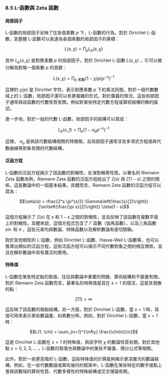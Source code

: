 ### 8.5 L-函數與 Zeta 函數

#### 局部因子

L-函數的局部因子反映了在各個素數  $`p`$  下，L-函數的行為。對於 Dirichlet L-函數，其整體 L-函數可以表達為各個素數的局部因子的乘積：


```math
L(s, \chi) = \prod_{p} L_p(s, \chi)
```


其中  $`L_p(s, \chi)`$  是對應素數  $`p`$  的局部因子。對於 Dirichlet L-函數  $`L(s, \chi)`$ ，它可以被分解為對每一個素數  $`p`$  的貢獻：


```math
L(s, \chi) = \prod_{p \text{ 素數}} \left(1 - \chi(p) p^{-s}\right)^{-1}
```


這裡的  $`\chi(p)`$  是 Dirichlet 字符，表示對應素數  $`p`$  下的乘法同態。對於一個代數數域上的 L-函數，局部因子還可以有更複雜的形式。對於廣義的情況，這些局部因子通常與該函數的代數性質有關，例如對某些特定代數方程或算術結構的解的描述。

進一步地，對於一般的代數 L-函數，局部因子的結構可以寫成：


```math
L_p(s, f) = \prod_{\rho} \left(1 - \alpha_{\rho} p^{-s}\right)^{-1}
```


這裡， $`\alpha_{\rho}`$  是與該代數結構相關的特徵根，且局部因子通常涉及多項式方程或與代數曲線等對象有關的代數結構。

#### 泛函方程

L-函數的泛函方程揭示了該函數的對稱性、反演對稱等性質。以著名的 Riemann Zeta 函數為例，Riemann Zeta 函數的泛函方程給出了  $`\zeta(s)`$  與  $`\zeta(1 - s)`$  之間的關係，這是數論中的一個基本結果。具體而言，Riemann Zeta 函數的泛函方程可以寫為：


```math
\zeta(s) = \frac{2^s \pi^{s/2} \Gamma\left(\frac{s}{2}\right)}{\sin\left(\frac{\pi s}{2}\right)} \zeta(1 - s)
```


這個方程展示了  $`\zeta(s)`$  在  $`s`$  和  $`1 - s`$  之間的對稱性，並且反映了該函數在複數平面上的對稱性。具體來說，這個方程式包含了  $`\Gamma`$  函數（伽馬函數），以及三角函數  $`\sin`$  和  $`\pi`$ ，這些元素均與數論、特殊函數以及解析數論有密切關聯。

對於其他類型的 L-函數，例如 Dirichlet L-函數、Hasse-Weil L-函數等，也可以推導出類似的泛函方程。這些泛函方程可以揭示不同代數對象之間的相互關係，並且在解析數論中具有廣泛的應用。

#### 特殊值

L-函數在某些特定點的取值，往往與數論中重要的問題、算術結構和不變量有關。對於 Riemann Zeta 函數而言，最著名的特殊值是其在  $`s = 1`$  的情況，這是其發散的點：


```math
\zeta(1) = \infty
```


這反映了該函數的極點結構。另一方面，對於 Dirichlet L-函數，當  $`s = 1`$  時，其值可用來表示某些數論量，如素數分佈。例如，對於 Dirichlet L-函數，當  $`s = 1`$  時：


```math
L(1, \chi) = \sum_{n=1}^{\infty} \frac{\chi(n)}{n}
```


這是 Dirichlet L-函數在  $`s = 1`$  的特殊值，與該字符  $`\chi`$  的數論性質有關。對於其他點  $`s = 0, 2, 3, \dots`$ ，L-函數的取值也與數論中的某些不變量、積分公式等相關。

此外，對於一些更高階的 L-函數，這些特殊值的計算能夠揭示更深層次的數論結構。例如，在一些代數數論或算術幾何的框架中，L-函數在某些特定的數字或點上會與該數域的算術性質、代數多樣性的特殊結構或交叉理論有關。